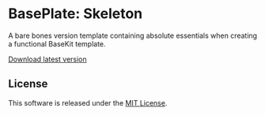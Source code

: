 BasePlate: Skeleton
===================

A bare bones version template containing absolute essentials when creating a functional BaseKit template.

[Download latest version](https://github.com/basekit-templates/basekit-baseplate/archive/skeleton.zip)

License
-------

This software is released under the [MIT License](http://www.opensource.org/licenses/MIT).
